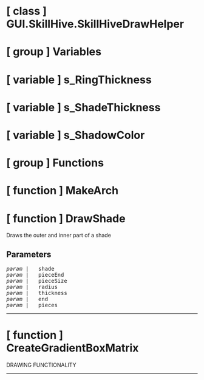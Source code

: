# [ class ] GUI.SkillHive.SkillHiveDrawHelper

# [ group ] Variables

# [ variable ] s_RingThickness

# [ variable ] s_ShadeThickness

# [ variable ] s_ShadowColor

# [ group ] Functions

# [ function ] MakeArch

# [ function ] DrawShade

Draws the outer and inner part of a shade

## Parameters

<pre>
<em>param</em> |   shade    
<em>param</em> |   pieceEnd 
<em>param</em> |   pieceSize
<em>param</em> |   radius   
<em>param</em> |   thickness
<em>param</em> |   end      
<em>param</em> |   pieces   
</pre>

---

# [ function ] CreateGradientBoxMatrix

DRAWING FUNCTIONALITY

---


